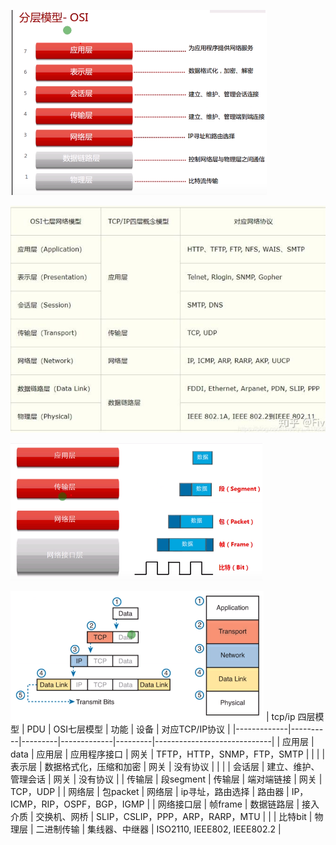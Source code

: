 ![](../photo/Pasted%20image%2020220928093426.png)

![](../photo/Pasted%20image%2020220928093221.png)

![数据封装和解封装](../photo/Pasted%20image%2020220928093610.png)

![](../photo/Pasted%20image%2020220928095209.png)
| tcp/ip 四层模型 | PDU      | OSI七层模型 | 功能          | 设备      | 对应TCP/IP协议                  |
|-------------|----------|---------|-------------|---------|-----------------------------|
| 应用层         | data     | 应用层     | 应用程序接口      | 网关      | TFTP，HTTP，SNMP，FTP，SMTP     |
|             |          | 表示层     | 数据格式化，压缩和加密 | 网关      | 没有协议                        |
|             |          | 会话层     | 建立、维护、管理会话  | 网关      | 没有协议                        |
| 传输层         | 段segment | 传输层     | 端对端链接       | 网关      | TCP，UDP                     |
| 网络层         | 包packet  | 网络层     | ip寻址，路由选择   | 路由器     | IP，ICMP，RIP，OSPF，BGP，IGMP   |
| 网络接口层       | 帧frame   | 数据链路层   | 接入介质        | 交换机、网桥  | SLIP，CSLIP，PPP，ARP，RARP，MTU |
|             | 比特bit    | 物理层     | 二进制传输       | 集线器、中继器 | ISO2110, IEEE802, IEEE802.2 |


